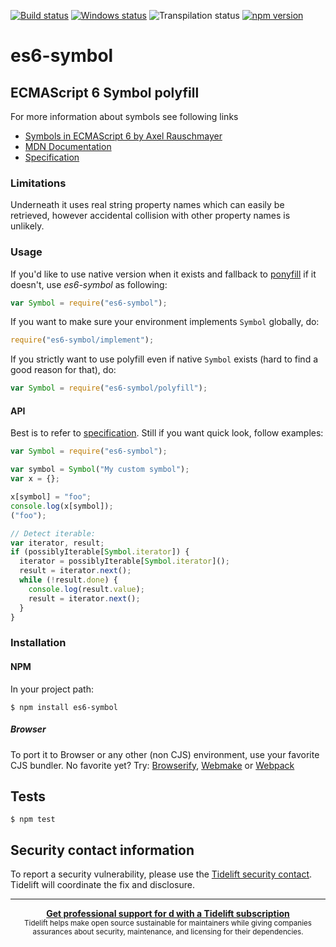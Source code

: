 [![Build status][nix-build-image]][nix-build-url]
[![Windows status][win-build-image]][win-build-url]
![Transpilation status][transpilation-image]
[![npm version][npm-image]][npm-url]

# es6-symbol


















































<extoc></extoc>

## ECMAScript 6 Symbol polyfill

For more information about symbols see following links

- [Symbols in ECMAScript 6 by Axel Rauschmayer](http://www.2ality.com/2014/12/es6-symbols.html)
- [MDN Documentation](https://developer.mozilla.org/en-US/docs/Web/JavaScript/Reference/Global_Objects/Symbol)
- [Specification](https://tc39.github.io/ecma262/#sec-symbol-objects)

### Limitations

Underneath it uses real string property names which can easily be retrieved, however accidental collision with other property names is unlikely.

### Usage

If you'd like to use native version when it exists and fallback to [ponyfill](https://ponyfill.com) if it doesn't, use _es6-symbol_ as following:

```javascript
var Symbol = require("es6-symbol");
```

If you want to make sure your environment implements `Symbol` globally, do:

```javascript
require("es6-symbol/implement");
```

If you strictly want to use polyfill even if native `Symbol` exists (hard to find a good reason for that), do:

```javascript
var Symbol = require("es6-symbol/polyfill");
```

#### API

Best is to refer to [specification](https://tc39.github.io/ecma262/#sec-symbol-objects). Still if you want quick look, follow examples:

```javascript
var Symbol = require("es6-symbol");

var symbol = Symbol("My custom symbol");
var x = {};

x[symbol] = "foo";
console.log(x[symbol]);
("foo");

// Detect iterable:
var iterator, result;
if (possiblyIterable[Symbol.iterator]) {
  iterator = possiblyIterable[Symbol.iterator]();
  result = iterator.next();
  while (!result.done) {
    console.log(result.value);
    result = iterator.next();
  }
}
```

### Installation

#### NPM

In your project path:

    $ npm install es6-symbol

##### Browser

To port it to Browser or any other (non CJS) environment, use your favorite CJS bundler. No favorite yet? Try: [Browserify](http://browserify.org/), [Webmake](https://github.com/medikoo/modules-webmake) or [Webpack](http://webpack.github.io/)

## Tests

    $ npm test

## Security contact information

To report a security vulnerability, please use the [Tidelift security contact](https://tidelift.com/security). Tidelift will coordinate the fix and disclosure.

---

<div align="center">
	<b>
		<a href="https://tidelift.com/subscription/pkg/npm-es6-symbol?utm_source=npm-es6-symbol&utm_medium=referral&utm_campaign=readme">Get professional support for d with a Tidelift subscription</a>
	</b>
	<br>
	<sub>
		Tidelift helps make open source sustainable for maintainers while giving companies<br>assurances about security, maintenance, and licensing for their dependencies.
	</sub>
</div>

[nix-build-image]: https://semaphoreci.com/api/v1/medikoo-org/es6-symbol/branches/master/shields_badge.svg
[nix-build-url]: https://semaphoreci.com/medikoo-org/es6-symbol
[win-build-image]: https://ci.appveyor.com/api/projects/status/1s743lt3el278anj?svg=true
[win-build-url]: https://ci.appveyor.com/project/medikoo/es6-symbol
[transpilation-image]: https://img.shields.io/badge/transpilation-free-brightgreen.svg
[npm-image]: https://img.shields.io/npm/v/es6-symbol.svg
[npm-url]: https://www.npmjs.com/package/es6-symbol
